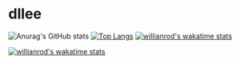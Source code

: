 # dllee
![Anurag's GitHub stats](https://github-readme-stats.vercel.app/api?username=dllee&show_icons=true&theme=dark)
[![Top Langs](https://github-readme-stats.vercel.app/api/top-langs/?username=dllee&langs_count=8)](https://github.com/anuraghazra/github-readme-stats)
[![willianrod's wakatime stats](https://github-readme-stats.vercel.app/api/wakatime?username=jinsu)](https://github.com/anuraghazra/github-readme-stats)

[![willianrod's wakatime stats](https://github-readme-stats.vercel.app/api/wakatime?username=willianrod)](https://github.com/anuraghazra/github-readme-stats)
<!--START_SECTION:waka-->
<!--END_SECTION:waka-->
